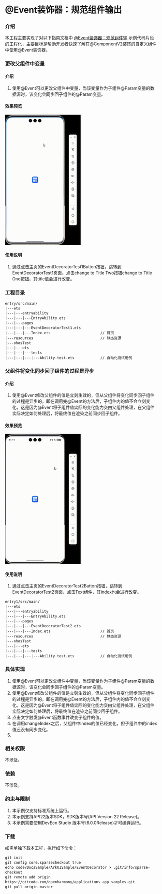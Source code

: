 # @Event装饰器：规范组件输出

### 介绍

本工程主要实现了对以下指南文档中 [@Event装饰器：规范组件输](https://docs.openharmony.cn/pages/v6.0/zh-cn/application-dev/ui/state-management/arkts-new-event.md) 示例代码片段的工程化，主要目标是帮助开发者快速了解在@ComponentV2装饰的自定义组件中使用@Event装饰器。

### 更改父组件中变量

#### 介绍

1. 使用@Event可以更改父组件中变量，当该变量作为子组件@Param变量的数据源时，该变化会同步回子组件的@Param变量。

#### 效果预览

<img src="screenshots/EventDecoratorTest1.gif" width="250">

#### 使用说明

1. 通过点击主页的EventDecoratorTest1Button按钮，跳转到EventDecoratorTest1页面，点击change to Title Two按钮change to Title One按钮，其title值会进行改变。

### 工程目录

```
entry/src/main/
|---ets
|---|---entryability
|---|---|---EntryAbility.ets
|---|---pages
|---|---|---EventDecoratorTest1.ets
|---|---|---Index.ets						// 首页
|---resources								// 静态资源
|---ohosTest
|---|---ets
|---|---|---tests
|---|---|---|---Ability.test.ets            // 自动化测试用例
```

### 父组件将变化同步回子组件的过程是异步

#### 介绍

1. 使用@Event修改父组件的值是立刻生效的，但从父组件将变化同步回子组件的过程是异步的，即在调用完@Event的方法后，子组件内的值不会立刻变化。这是因为@Event将子组件值实际的变化能力交由父组件处理，在父组件实际决定如何处理后，将最终值在渲染之前同步回子组件。

#### 效果预览

<img src="screenshots/EventDecoratorTest2.gif" width="250">

#### 使用说明

1. 通过点击主页的EventDecoratorTest2Button按钮，跳转到EventDecoratorTest2页面，点击Text组件，其index也会进行改变。

```
entry1/src/main/
|---ets
|---|---entryability
|---|---|---EntryAbility.ets
|---|---pages
|---|---|---EventDecoratorTest2.ets
|---|---|---Index.ets						// 首页
|---resources								// 静态资源
|---ohosTest
|---|---ets
|---|---|---tests
|---|---|---|---Ability.test.ets            // 自动化测试用例
```

### 具体实现

1. 使用@Event可以更改父组件中变量，当该变量作为子组件@Param变量的数据源时，该变化会同步回子组件的@Param变量。
2. 使用@Event修改父组件的值是立刻生效的，但从父组件将变化同步回子组件的过程是异步的，即在调用完@Event的方法后，子组件内的值不会立刻变化。这是因为@Event将子组件值实际的变化能力交由父组件处理，在父组件实际决定如何处理后，将最终值在渲染之前同步回子组件。
3. 点击文字触发@Event函数事件改变子组件的值。
4. 在调用changeIndex之后，父组件中index的值已经变化，但子组件中的index值还没有同步变化。
5. 
### 相关权限

不涉及。

### 依赖

不涉及。

### 约束与限制

1. 本示例仅支持标准系统上运行。
2. 本示例支持API22版本SDK，SDK版本号(API Version 22 Release)。
3. 本示例需要使用DevEco Studio 版本号(6.0.0Release)才可编译运行。

### 下载

如需单独下载本工程，执行如下命令：

```
git init
git config core.sparsecheckout true
echo code/DocsSample/ArkUISample/EventDecorator > .git/info/sparse-checkout
git remote add origin https://gitcode.com/openharmony/applications_app_samples.git
git pull origin master
```